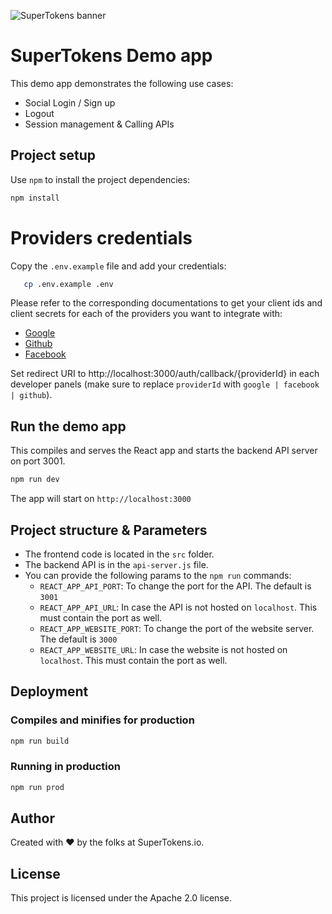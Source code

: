 
![SuperTokens banner](https://raw.githubusercontent.com/supertokens/supertokens-logo/master/images/Artboard%20%E2%80%93%2027%402x.png)

# SuperTokens Demo app

This demo app demonstrates the following use cases:
- Social Login / Sign up
- Logout
- Session management & Calling APIs

## Project setup

Use `npm` to install the project dependencies:

```bash
npm install
```

# Providers credentials

Copy the `.env.example` file and add your credentials:

```bash
   cp .env.example .env
```

Please refer to the corresponding documentations to get your client ids and client secrets for each of the providers you want to integrate with:<br/>
  - <a href="https://developers.google.com/identity/sign-in/web/sign-in#create_authorization_credentials" rel="noopener noreferrer" target="_blank" >Google</a><br/>
  - <a href="https://docs.github.com/en/developers/apps/creating-an-oauth-app" rel="noopener noreferrer" target="_blank" >Github</a><br/>
  - <a href="https://developers.facebook.com/docs/development/create-an-app" rel="noopener noreferrer" target="_blank" >Facebook</a><br/>
</div>

Set redirect URI to http://localhost:3000/auth/callback/{providerId} in each developer panels (make sure to replace `providerId` with `google | facebook | github`).

## Run the demo app

This compiles and serves the React app and starts the backend API server on port 3001.

```bash
npm run dev
```
The app will start on `http://localhost:3000`

## Project structure & Parameters
- The frontend code is located in the `src` folder.
- The backend API is in the `api-server.js` file.
- You can provide the following params to the `npm run` commands:
   - `REACT_APP_API_PORT`: To change the port for the API. The default is `3001`
   - `REACT_APP_API_URL`: In case the API is not hosted on `localhost`. This must contain the port as well.
   - `REACT_APP_WEBSITE_PORT`: To change the port of the website server. The default is `3000`
   - `REACT_APP_WEBSITE_URL`: In case the website is not hosted on `localhost`. This must contain the port as well.


## Deployment

### Compiles and minifies for production

```bash
npm run build
```

### Running in production
```bash
npm run prod
```

## Author

Created with :heart: by the folks at SuperTokens.io.

## License

This project is licensed under the Apache 2.0 license.